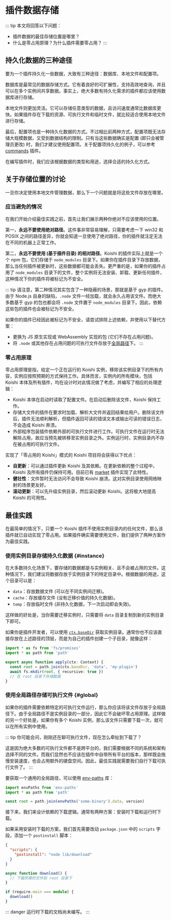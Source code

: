 # 插件数据存储

::: tip
本文将回答以下问题：

- 插件数据的最佳存储位置是哪里？
- 什么是零占用原理？为什么插件需要零占用？
:::

## 持久化数据的三种途径

要为一个插件持久化一些数据，大致有三种途径：数据库、本地文件和配置项。

数据库是最常见的数据存储方式。它有着良好的可扩展性，支持高效地查询，并且可以在多个实例间共享数据。事实上，绝大多数有持久化需求的插件都应该使用数据库进行存储。

本地文件则更加灵活。它可以存储任意类型的数据，且访问速度通常比数据库更快。如果插件存在下载的资源、可执行文件和临时文件，就比较适合使用本地文件进行存储。

最后，配置项也是一种持久化数据的方式。不过相比前两种方式，配置项既无法存储大规模数据，又受到数据结构的限制。只有当这些数据确实是配置 (即只会被管理员更改) 时，我们才建议使用配置项。关于配置项持久化的例子，可以参考 [commands](../appendix/commands.md) 插件。

在编写插件时，我们应该根据数据的类型和用途，选择合适的持久化方式。

## 关于存储位置的讨论

一旦你决定使用本地文件管理数据，那么下一个问题就是将这些文件存放在哪里。

### 应当避免的情况

在我们开始介绍最佳实践之前，首先让我们展示两种你绝对不应该使用的位置。

第一，**永远不要使用绝对路径**。这件事非常容易理解，只需要考虑一下 win32 和 POSIX 之间的路径差异，你就会知道一旦使用了绝对路径，你的插件就注定无法在不同的机器上正常工作。

第二，**永远不要使用 (基于插件目录) 的相对路径**。Koishi 的插件实际上就是一个个 npm 包，它们存储于 `node_modules` 目录下。如果你在插件目录下存放数据，那么当任何插件被更新时，这些数据都可能会丢失。更严重的是，如果你的插件占用了 `node_modules` 目录下的文件，整个实例将无法安装、卸载、更新任何插件，这种情况下你的插件将被标记为不安全。

::: tip
请注意，第二种情况其实包含了一种隐蔽的场景，那就是基于 gyp 的插件。由于 Node.js 自身的缺陷，`.node` 文件一经加载，就会永久占用该文件。而绝大多数基于 gyp 的包也都会将 `.node` 文件置于 `node_modules` 目录下。因此，依赖这些包的插件也会被标记为不安全。

如果你的插件已经因此被标记为不安全，请尝试排除上述依赖，并使用以下替代方案：

- 更换为 JS 原生实现或 WebAssembly 实现的包 (它们不存在占用问题)。
- 将 `.node` 或其他存在占用问题的可执行文件存放于[全局路径](#global)下。
:::

### 零占用原理

零占用原理是指，给定一个正在运行的 Koishi 实例，移除该实例目录下的所有内容，实例应按照预期的方式保持工作。具体而言，实例内的所有模块，包括 Koishi 本体及所有插件，均在设计时对此情况做了考虑，并编写了相应的处理逻辑：

- Koishi 本体在启动时读取了配置文件。在启动后删除该文件，Koishi 保持工作。
- 存储大文件的插件在要求时加载、解析大文件并返回结果给用户。删除该文件后，插件无法顺利解析，但插件返回可读的错误文本或输出可读的错误日志，不会造成 Koishi 奔溃。
- 外部程序包装插件依赖外部的可执行文件进行工作。可执行文件在运行时无法解除占用，故应当预先被转移至实例目录之外。实例运行时，实例目录内不存在被占用的可执行文件。

实现了「零占用的 Koishi」模式的 Koishi 项目将会获得以下优点：

- **自更新**：可以通过插件更新 Koishi 及其依赖。在更新依赖的整个过程中，Koishi 及所有插件仍保持可用。目前已有 [market](../../plugins/console/market.md) 插件实现了此特性。
- **健壮性**：文件暂时无法访问不会导致 Koishi 崩溃。这对实例目录使用网络映射的场景更友好。
- **滚动更新**：可以先升级实例目录，然后滚动更新 Koishi。这将极大地提高 Koishi 的可用性。

## 最佳实践

在最简单的情况下，只要一个 Koishi 插件不使用实例目录内的任何文件，那么该插件就已自动实现了零占用。如果插件确实需要使用文件，我们提供了两种方案作为最佳实践。

### 使用实例目录存储持久化数据 {#instance}

在大多数持久化场景下，要存储的数据都是与实例相关、且不会被占用的文件。这种情况下，我们建议将数据存放于实例目录下的特定目录中。根据数据的用途，这个目录可以是：

- `data`：存放数据文件 (可以在不同实例间迁移)。
- `cache`：存放缓存文件 (没有迁移价值的持久化数据)。
- `temp`：存放临时文件 (非持久化数据，下一次启动即会失效)。

这样做的好处是，当你需要迁移实例时，只需要将 `data` 目录复制到新的实例目录下即可。

如果你是插件开发者，可以使用 [`ctx.baseDir`](../../api/core/context.md#ctx-basedir) 获取实例目录。通常你也不应该直接存放在上述路径的顶层，而是为自己的插件创建一个子目录，就像这样：

```ts
import * as fs from 'fs/promises'
import * as path from 'path'

export async function apply(ctx: Context) {
  const root = path.join(ctx.baseDir, 'data', 'my-plugin')
  await fs.mkdir(root, { recursive: true })
  // 在 root 目录下存储数据
}
```

### 使用全局路径存储可执行文件 {#global}

如果你的插件需要依赖特定的可执行文件运行，那么你应该将该文件存放于全局路径下。由于全局路径不是实例目录的一部分，因此它不会破坏零占用原理。这样做的另一个好处是，如果你有多个 Koishi 实例，那么该文件只需要下载一次，就可以在所有实例中使用。

::: tip
你可能会问，刚刚还在聊可执行文件，现在怎么牵扯到下载了？

这是因为绝大多数的可执行文件都不是跨平台的，我们需要根据不同的系统和架构选择不同的文件。而我们显然也不应该在插件中自带所有平台的版本，那样既会拖慢安装速度，也会占用额外的硬盘空间。因此，最佳实践就需要我们自行下载可执行文件了。
:::

要获取一个通用的全局路径，可以使用 [env-paths](https://npmjs.com/package/env-paths) 库：

```ts
import envPaths from 'env-paths'
import * as path from 'path'

const root = path.join(envPaths('some-binary').data, version)
```

接下来，我们来设计依赖的下载逻辑。通常有两种方案：安装时下载和运行时下载。

如果采用安装时下载的方案，我们首先需要改动 `package.json` 中的 `scripts` 字段，添加一个 `postinstall` 脚本：

```json title=package.json
{
  "scripts": {
    "postinstall": "node lib/download"
  }
}
```

```ts title=src/download.ts
async function download() {
  // 下载所需的文件到 root 目录下
}

if (require.main === module) {
  download()
}
```

::: danger
运行时下载的文档尚未编写。
:::
